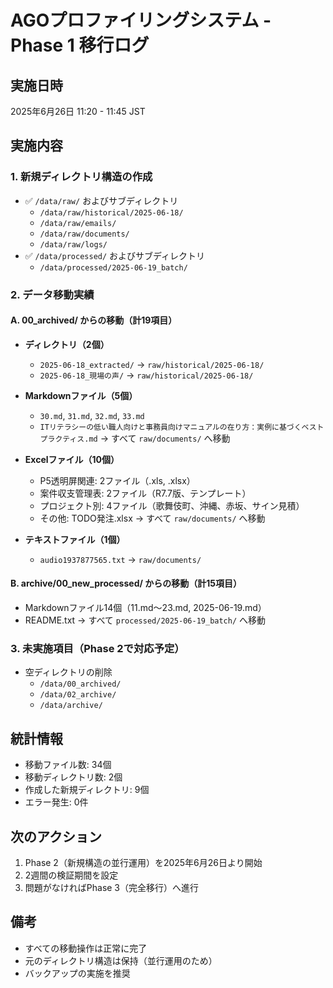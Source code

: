 # AGOプロファイリングシステム - Phase 1 移行ログ

## 実施日時
2025年6月26日 11:20 - 11:45 JST

## 実施内容

### 1. 新規ディレクトリ構造の作成
- ✅ `/data/raw/` およびサブディレクトリ
  - `/data/raw/historical/2025-06-18/`
  - `/data/raw/emails/`
  - `/data/raw/documents/`
  - `/data/raw/logs/`
- ✅ `/data/processed/` およびサブディレクトリ
  - `/data/processed/2025-06-19_batch/`

### 2. データ移動実績

#### A. 00_archived/ からの移動（計19項目）
- **ディレクトリ（2個）**
  - `2025-06-18_extracted/` → `raw/historical/2025-06-18/`
  - `2025-06-18_現場の声/` → `raw/historical/2025-06-18/`

- **Markdownファイル（5個）**
  - `30.md`, `31.md`, `32.md`, `33.md`
  - `ITリテラシーの低い職人向けと事務員向けマニュアルの在り方：実例に基づくベストプラクティス.md`
  → すべて `raw/documents/` へ移動

- **Excelファイル（10個）**
  - P5透明屏関連: 2ファイル（.xls, .xlsx）
  - 案件収支管理表: 2ファイル（R7.7版、テンプレート）
  - プロジェクト別: 4ファイル（歌舞伎町、沖縄、赤坂、サイン見積）
  - その他: TODO発注.xlsx
  → すべて `raw/documents/` へ移動

- **テキストファイル（1個）**
  - `audio1937877565.txt` → `raw/documents/`

#### B. archive/00_new_processed/ からの移動（計15項目）
- Markdownファイル14個（11.md〜23.md, 2025-06-19.md）
- README.txt
→ すべて `processed/2025-06-19_batch/` へ移動

### 3. 未実施項目（Phase 2で対応予定）
- 空ディレクトリの削除
  - `/data/00_archived/`
  - `/data/02_archive/`
  - `/data/archive/`

## 統計情報
- 移動ファイル数: 34個
- 移動ディレクトリ数: 2個
- 作成した新規ディレクトリ: 9個
- エラー発生: 0件

## 次のアクション
1. Phase 2（新規構造の並行運用）を2025年6月26日より開始
2. 2週間の検証期間を設定
3. 問題がなければPhase 3（完全移行）へ進行

## 備考
- すべての移動操作は正常に完了
- 元のディレクトリ構造は保持（並行運用のため）
- バックアップの実施を推奨